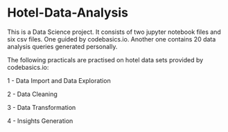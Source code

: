 # Hotel-Data-Analysis

This is a Data Science project. It consists of two jupyter notebook files and six csv files. One guided by codebasics.io. Another one contains 20 data analysis queries generated personally.

The following practicals are practised on hotel data sets provided by codebasics.io:

1 - Data Import and Data Exploration

2 - Data Cleaning

3 - Data Transformation

4 - Insights Generation

